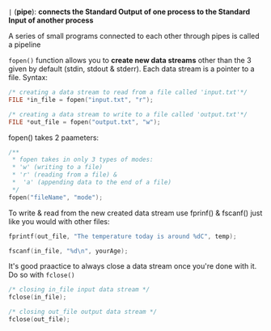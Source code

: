 `|` (**pipe**): **connects the Standard Output of one process to the Standard Input of another process**

A series of small programs connected to each other through pipes is called a pipeline 

`fopen()` function allows you to **create new data streams** other than the 3 given by default (stdin, stdout & stderr). Each data stream is a pointer to a file. Syntax:

```c
/* creating a data stream to read from a file called 'input.txt'*/
FILE *in_file = fopen("input.txt", "r");

/* creating a data stream to write to a file called 'output.txt'*/
FILE *out_file = fopen("output.txt", "w");
```

fopen() takes 2 paameters:
```c
/**
 * fopen takes in only 3 types of modes: 
 * 'w' (writing to a file)
 * 'r' (reading from a file) &
 *  'a' (appending data to the end of a file)
 */
fopen("fileName", "mode");
```
To write & read from the new created data stream use fprinf() & fscanf() just like you would with other files:
```c
fprintf(out_file, "The temperature today is around %dC", temp);

fscanf(in_file, "%d\n", yourAge);
```
It's good praactice to always close a data stream once you're done with it. Do so with `fclose()`
```c
/* closing in_file input data stream */
fclose(in_file);

/* closing out_file output data stream */
fclose(out_file);
```